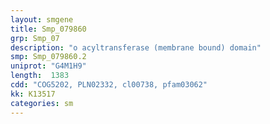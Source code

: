 ```yaml
---
layout: smgene
title: Smp_079860
grp: Smp_07
description: "o acyltransferase (membrane bound) domain"
smp: Smp_079860.2
uniprot: "G4M1H9"
length:  1383
cdd: "COG5202, PLN02332, cl00738, pfam03062"
kk: K13517
categories: sm
---
```

